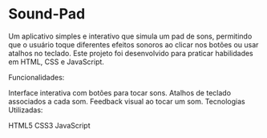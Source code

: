 # Sound-Pad
Um aplicativo simples e interativo que simula um pad de sons, permitindo que o usuário toque diferentes efeitos sonoros ao clicar nos botões ou usar atalhos no teclado. Este projeto foi desenvolvido para praticar habilidades em HTML, CSS e JavaScript.

Funcionalidades:

Interface interativa com botões para tocar sons.
Atalhos de teclado associados a cada som.
Feedback visual ao tocar um som.
Tecnologias Utilizadas:

HTML5
CSS3
JavaScript
